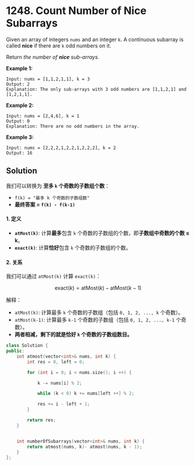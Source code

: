 # 1248. Count Number of Nice Subarrays

Given an array of integers `nums` and an integer `k`. A continuous subarray is called **nice** if there are `k` odd numbers on it.

Return *the number of **nice** sub-arrays*.

 

**Example 1:**

```
Input: nums = [1,1,2,1,1], k = 3
Output: 2
Explanation: The only sub-arrays with 3 odd numbers are [1,1,2,1] and [1,2,1,1].
```

**Example 2:**

```
Input: nums = [2,4,6], k = 1
Output: 0
Explanation: There are no odd numbers in the array.
```

**Example 3:**

```
Input: nums = [2,2,2,1,2,2,1,2,2,2], k = 2
Output: 16
```

## Solution

我们可以转换为 **至多 `k` 个奇数的子数组个数**：

- `f(k) = "最多 k 个奇数的子数组数"`
- **最终答案 = `f(k) - f(k-1)`**

#### **1. 定义**

- **`atMost(k)`**: 计算**最多**包含 `k` 个奇数的子数组的个数，即**子数组中奇数的个数 ≤ k**。
- **`exact(k)`**: 计算**恰好**包含 `k` 个奇数的子数组的个数。

#### **2. 关系**

我们可以通过 `atMost(k)` 计算 `exact(k)`：

$$
\text{exact}(k) = \text{atMost}(k) - \text{atMost}(k-1) 
$$


解释：

- `atMost(k)`: 计算最多 `k` 个奇数的子数组（包括 `0, 1, 2, ..., k` 个奇数）。
- `atMost(k-1)`: 计算最多 `k-1` 个奇数的子数组（包括 `0, 1, 2, ..., k-1` 个奇数）。
- **两者相减，剩下的就是恰好 `k` 个奇数的子数组数目。**

```c++
class Solution {
public:
    int atmost(vector<int>& nums, int k) {
        int res = 0, left = 0;

        for (int i = 0; i < nums.size(); i ++) {

            k -= nums[i] % 2;

            while (k < 0) k += nums[left ++] % 2;

            res += i - left + 1;
        }

        return res;
    }


    int numberOfSubarrays(vector<int>& nums, int k) {
        return atmost(nums, k)- atmost(nums, k - 1);
    }
};
```
